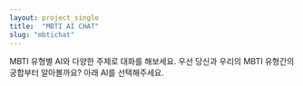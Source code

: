 ```yaml
---
layout: project_single
title:  "MBTI AI CHAT"
slug: "mbtichat"
---
```

MBTI 유형별 AI와 다양한 주제로 대화를 해보세요. 우선 당신과 우리의 MBTI 유형간의 궁합부터 알아볼까요? 아래 AI를 선택해주세요.

<!-- [
	{
		"slug": "mbtichat", <- project.json파일에 slug추가해야됨
		"name": "MBTI AI CHAT",
		"image": "mbtichat.jpg",
		"url": "https://mbtichat.info/",
		"date": "July 2023",
		"tags": ["Ruby","Jekyll"]
	},
	{
		"name": "kpop face analysis test",
		"image": "kpopface.jpg",
		"url": "https://moony01.com/kpopface/",
		"date": "July 2023",
		"tags": ["Ruby","Jekyll"]
	}
] -->